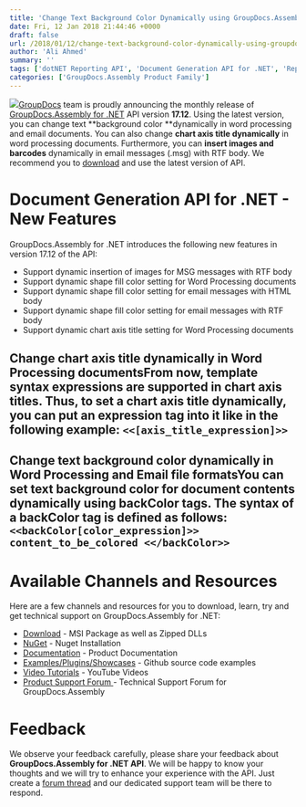 ```yaml
---
title: 'Change Text Background Color Dynamically using GroupDocs.Assembly for .NET 17.12'
date: Fri, 12 Jan 2018 21:44:46 +0000
draft: false
url: /2018/01/12/change-text-background-color-dynamically-using-groupdocs.assembly-for-.net-17.12/
author: 'Ali Ahmed'
summary: ''
tags: ['dotNET Reporting API', 'Document Generation API for .NET', 'Reporting API for .NET', 'GroupDocs.Assembly for .NET', 'GroupDocs.Assembly for .NET Releases']
categories: ['GroupDocs.Assembly Product Family']
---
```


![](http://blog.groupdocs.com/wp-content/uploads/sites/4/2017/04/groupdocs-assembly-net.png)[GroupDocs](https://www.groupdocs.com/) team is proudly announcing the monthly release of [GroupDocs.Assembly for .NET](https://products.groupdocs.com/assembly/net) API version **17.12**. Using the latest version, you can change text **background color **dynamically in word processing and email documents. You can also change **chart axis title dynamically** in word processing documents. Furthermore, you can **insert images and barcodes** dynamically in email messages (.msg) with RTF body. We recommend you to [download](https://downloads.groupdocs.com/assembly/net) and use the latest version of API.

# Document Generation API for .NET - New Features

GroupDocs.Assembly for .NET introduces the following new features in version 17.12 of the API:

*   Support dynamic insertion of images for MSG messages with RTF body
*   Support dynamic shape fill color setting for Word Processing documents
*   Support dynamic shape fill color setting for email messages with HTML body
*   Support dynamic shape fill color setting for email messages with RTF body
*   Support dynamic chart axis title setting for Word Processing documents

## Change chart axis title dynamically in Word Processing documentsFrom now, template syntax expressions are supported in chart axis titles. Thus, to set a chart axis title dynamically, you can put an expression tag into it like in the following example: `<<[axis_title_expression]>>`

## Change text background color dynamically in Word Processing and Email file formatsYou can set text background color for document contents dynamically using backColor tags. The syntax of a backColor tag is defined as follows: `<<backColor[color_expression]>> content_to_be_colored <</backColor>>`

# Available Channels and Resources

Here are a few channels and resources for you to download, learn, try and get technical support on GroupDocs.Assembly for .NET:

*   [Download](https://downloads.groupdocs.com/assembly/net "GroupDocs.Assembly for .NET Downloads") - MSI Package as well as Zipped DLLs
*   [NuGet](https://www.nuget.org/packages/GroupDocs.Assembly/17.12.0 "Document Generation for .NET NuGet") - Nuget Installation
*   [Documentation](https://docs.groupdocs.com/display/assemblynet/Getting+Started "GroupDocs.Assembly for .NET Documentation") - Product Documentation
*   [Examples/Plugins/Showcases](https://github.com/groupdocsassembly/GroupDocs_Assembly_NET "Document Generation for .NET examples and showcases") - Github source code examples
*   [Video Tutorials](https://www.youtube.com/watch?v=7FfYiii_PcM&list=PL25CTxMCj5vOzsaE9Rwjwd4-OwvdaWmJ8 ".NET document generation API video tutorials") - YouTube Videos
*   [Product Support Forum ](https://forum.groupdocs.com/c/assembly "GroupDocs.Assembly for .NET Support forum")\- Technical Support Forum for GroupDocs.Assembly

# Feedback

We observe your feedback carefully, please share your feedback about **GroupDocs.Assembly for .NET API**. We will be happy to know your thoughts and we will try to enhance your experience with the API. Just create a [forum thread](https://forum.groupdocs.com/c/assembly "Technical Support Forum") and our dedicated support team will be there to respond.






